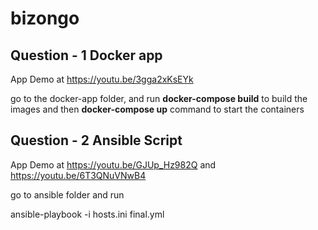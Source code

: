 # bizongo

## Question - 1 Docker app 

App Demo at https://youtu.be/3gga2xKsEYk

go to the docker-app folder, and run **docker-compose build** to build the images and then **docker-compose up** command to start the containers 


## Question - 2 Ansible Script 

App Demo at https://youtu.be/GJUp_Hz982Q and https://youtu.be/6T3QNuVNwB4 

go to ansible folder and run 

ansible-playbook -i hosts.ini final.yml
